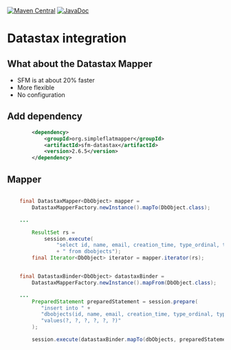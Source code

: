 [![Maven Central](https://img.shields.io/maven-central/v/org.simpleflatmapper/sfm-datastax.svg)](https://maven-badges.herokuapp.com/maven-central/org.simpleflatmapper/sfm-datastax)
[![JavaDoc](https://img.shields.io/badge/javadoc-2.6.5-blue.svg)](http://www.javadoc.io/doc/org.simpleflatmapper/sfm-datastax)

# Datastax integration

## What about the Datastax Mapper
* SFM is at about 20% faster
* More flexible
* No configuration

## Add dependency

```xml
		<dependency>
			<groupId>org.simpleflatmapper</groupId>
			<artifactId>sfm-datastax</artifactId>
			<version>2.6.5</version>
		</dependency>
```

## Mapper

```java

    final DatastaxMapper<DbObject> mapper =
        DatastaxMapperFactory.newInstance().mapTo(DbObject.class);

    ...

        ResultSet rs =
            session.execute(
                "select id, name, email, creation_time, type_ordinal, type_name"
                + " from dbobjects");
        final Iterator<DbObject> iterator = mapper.iterator(rs);


    final DatastaxBinder<DbObject> datastaxBinder =
        DatastaxMapperFactory.newInstance().mapFrom(DbObject.class);

    ...
        PreparedStatement preparedStatement = session.prepare(
           "insert into " +
           "dbobjects(id, name, email, creation_time, type_ordinal, type_name) " +
           "values(?, ?, ?, ?, ?, ?)"
        );

        session.execute(datastaxBinder.mapTo(dbObjects, preparedStatement));

```
